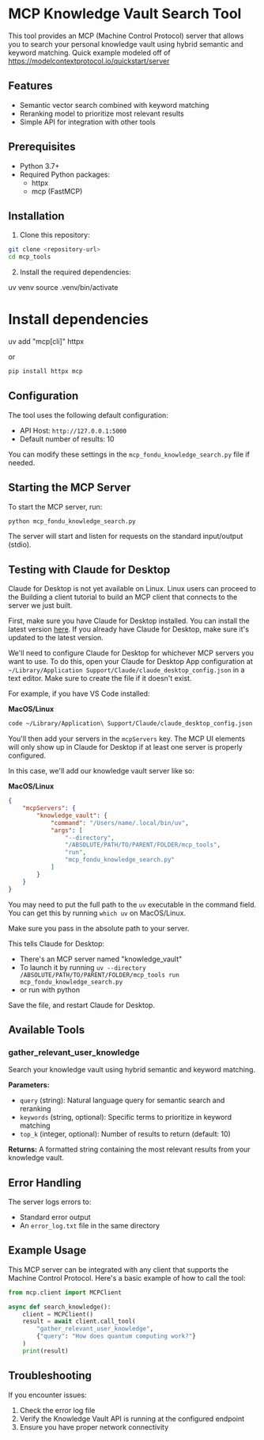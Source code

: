 # MCP Knowledge Vault Search Tool

This tool provides an MCP (Machine Control Protocol) server that allows you to search your personal knowledge vault using hybrid semantic and keyword matching.
Quick example modeled off of https://modelcontextprotocol.io/quickstart/server
## Features

- Semantic vector search combined with keyword matching
- Reranking model to prioritize most relevant results
- Simple API for integration with other tools

## Prerequisites

- Python 3.7+
- Required Python packages:
  - httpx
  - mcp (FastMCP)

## Installation

1. Clone this repository:
```bash
git clone <repository-url>
cd mcp_tools
```

2. Install the required dependencies:

uv venv
source .venv/bin/activate

# Install dependencies
uv add "mcp[cli]" httpx

or 

```bash
pip install httpx mcp
```


## Configuration

The tool uses the following default configuration:
- API Host: `http://127.0.0.1:5000`
- Default number of results: 10

You can modify these settings in the `mcp_fondu_knowledge_search.py` file if needed.

## Starting the MCP Server

To start the MCP server, run:

```bash
python mcp_fondu_knowledge_search.py
```

The server will start and listen for requests on the standard input/output (stdio).

## Testing with Claude for Desktop

Claude for Desktop is not yet available on Linux. Linux users can proceed to the Building a client tutorial to build an MCP client that connects to the server we just built.

First, make sure you have Claude for Desktop installed. You can install the latest version [here](https://claude.ai/desktop). If you already have Claude for Desktop, make sure it's updated to the latest version.

We'll need to configure Claude for Desktop for whichever MCP servers you want to use. To do this, open your Claude for Desktop App configuration at `~/Library/Application Support/Claude/claude_desktop_config.json` in a text editor. Make sure to create the file if it doesn't exist.

For example, if you have VS Code installed:

**MacOS/Linux**
```bash
code ~/Library/Application\ Support/Claude/claude_desktop_config.json
```

You'll then add your servers in the `mcpServers` key. The MCP UI elements will only show up in Claude for Desktop if at least one server is properly configured.

In this case, we'll add our knowledge vault server like so:

**MacOS/Linux**
```json
{
    "mcpServers": {
        "knowledge_vault": {
            "command": "/Users/name/.local/bin/uv",
            "args": [
                "--directory",
                "/ABSOLUTE/PATH/TO/PARENT/FOLDER/mcp_tools",
                "run",
                "mcp_fondu_knowledge_search.py"
            ]
        }
    }
}
```

You may need to put the full path to the `uv` executable in the command field. You can get this by running `which uv` on MacOS/Linux.

Make sure you pass in the absolute path to your server.

This tells Claude for Desktop:
- There's an MCP server named "knowledge_vault"
- To launch it by running `uv --directory /ABSOLUTE/PATH/TO/PARENT/FOLDER/mcp_tools run mcp_fondu_knowledge_search.py`
- or run with python

Save the file, and restart Claude for Desktop.

## Available Tools

### gather_relevant_user_knowledge

Search your knowledge vault using hybrid semantic and keyword matching.

**Parameters:**
- `query` (string): Natural language query for semantic search and reranking
- `keywords` (string, optional): Specific terms to prioritize in keyword matching
- `top_k` (integer, optional): Number of results to return (default: 10)

**Returns:**
A formatted string containing the most relevant results from your knowledge vault.

## Error Handling

The server logs errors to:
- Standard error output
- An `error_log.txt` file in the same directory

## Example Usage

This MCP server can be integrated with any client that supports the Machine Control Protocol. Here's a basic example of how to call the tool:

```python
from mcp.client import MCPClient

async def search_knowledge():
    client = MCPClient()
    result = await client.call_tool(
        "gather_relevant_user_knowledge", 
        {"query": "How does quantum computing work?"}
    )
    print(result)
```

## Troubleshooting

If you encounter issues:
1. Check the error log file
2. Verify the Knowledge Vault API is running at the configured endpoint
3. Ensure you have proper network connectivity
